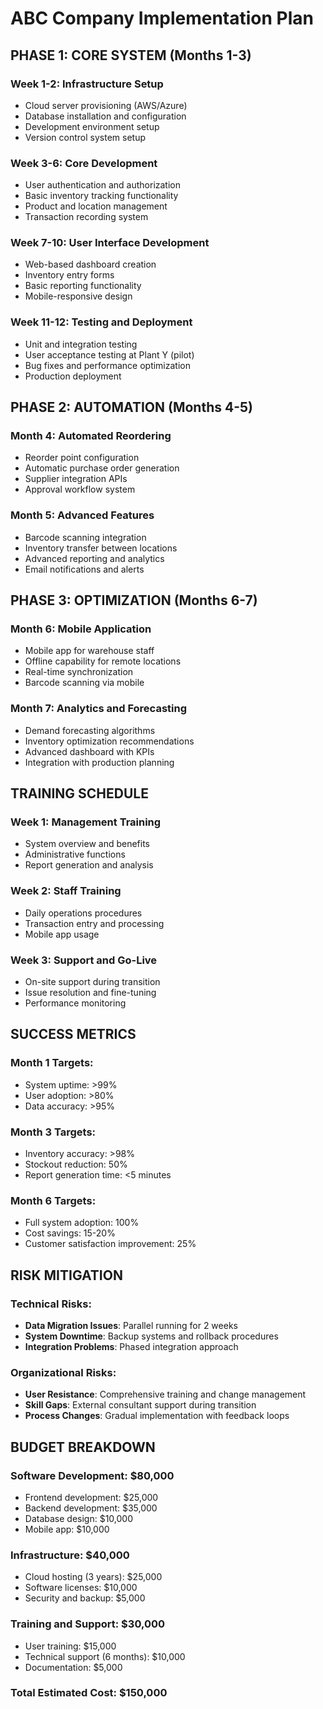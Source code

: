 # ABC Company Implementation Plan

## PHASE 1: CORE SYSTEM (Months 1-3)

### Week 1-2: Infrastructure Setup
- Cloud server provisioning (AWS/Azure)
- Database installation and configuration
- Development environment setup
- Version control system setup

### Week 3-6: Core Development
- User authentication and authorization
- Basic inventory tracking functionality
- Product and location management
- Transaction recording system

### Week 7-10: User Interface Development
- Web-based dashboard creation
- Inventory entry forms
- Basic reporting functionality
- Mobile-responsive design

### Week 11-12: Testing and Deployment
- Unit and integration testing
- User acceptance testing at Plant Y (pilot)
- Bug fixes and performance optimization
- Production deployment

## PHASE 2: AUTOMATION (Months 4-5)

### Month 4: Automated Reordering
- Reorder point configuration
- Automatic purchase order generation
- Supplier integration APIs
- Approval workflow system

### Month 5: Advanced Features
- Barcode scanning integration
- Inventory transfer between locations
- Advanced reporting and analytics
- Email notifications and alerts

## PHASE 3: OPTIMIZATION (Months 6-7)

### Month 6: Mobile Application
- Mobile app for warehouse staff
- Offline capability for remote locations
- Real-time synchronization
- Barcode scanning via mobile

### Month 7: Analytics and Forecasting
- Demand forecasting algorithms
- Inventory optimization recommendations
- Advanced dashboard with KPIs
- Integration with production planning

## TRAINING SCHEDULE

### Week 1: Management Training
- System overview and benefits
- Administrative functions
- Report generation and analysis

### Week 2: Staff Training
- Daily operations procedures
- Transaction entry and processing
- Mobile app usage

### Week 3: Support and Go-Live
- On-site support during transition
- Issue resolution and fine-tuning
- Performance monitoring

## SUCCESS METRICS

### Month 1 Targets:
- System uptime: >99%
- User adoption: >80%
- Data accuracy: >95%

### Month 3 Targets:
- Inventory accuracy: >98%
- Stockout reduction: 50%
- Report generation time: <5 minutes

### Month 6 Targets:
- Full system adoption: 100%
- Cost savings: 15-20%
- Customer satisfaction improvement: 25%

## RISK MITIGATION

### Technical Risks:
- **Data Migration Issues**: Parallel running for 2 weeks
- **System Downtime**: Backup systems and rollback procedures
- **Integration Problems**: Phased integration approach

### Organizational Risks:
- **User Resistance**: Comprehensive training and change management
- **Skill Gaps**: External consultant support during transition
- **Process Changes**: Gradual implementation with feedback loops

## BUDGET BREAKDOWN

### Software Development: $80,000
- Frontend development: $25,000
- Backend development: $35,000
- Database design: $10,000
- Mobile app: $10,000

### Infrastructure: $40,000
- Cloud hosting (3 years): $25,000
- Software licenses: $10,000
- Security and backup: $5,000

### Training and Support: $30,000
- User training: $15,000
- Technical support (6 months): $10,000
- Documentation: $5,000

### **Total Estimated Cost: $150,000**